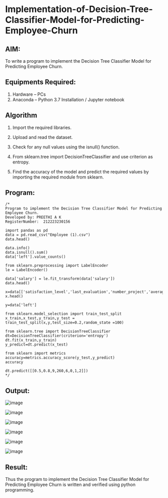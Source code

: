 # Implementation-of-Decision-Tree-Classifier-Model-for-Predicting-Employee-Churn

## AIM:
To write a program to implement the Decision Tree Classifier Model for Predicting Employee Churn.

## Equipments Required:
1. Hardware – PCs
2. Anaconda – Python 3.7 Installation / Jupyter notebook

## Algorithm
1. Import the required libraries.

2. Upload and read the dataset.

3. Check for any null values using the isnull() function.

4. From sklearn.tree import DecisionTreeClassifier and use criterion as entropy.

5. Find the accuracy of the model and predict the required values by importing the required module from sklearn.

## Program:
```
/*
Program to implement the Decision Tree Classifier Model for Predicting Employee Churn.
Developed by: PREETHI A K
RegisterNumber:  212223230156

import pandas as pd
data = pd.read_csv("Employee (1).csv")
data.head()

data.info()
data.isnull().sum()
data['left'].value_counts()

from sklearn.preprocessing import LabelEncoder
le = LabelEncoder()

data['salary'] = le.fit_transform(data['salary'])
data.head()

x=data[['satisfaction_level','last_evaluation','number_project','average_montly_hours','time_spend_company','Work_accident','promotion_last_5years','salary']]
x.head()

y=data['left']

from sklearn.model_selection import train_test_split
x_train,x_test,y_train,y_test = train_test_split(x,y,test_size=0.2,random_state =100)

from sklearn.tree import DecisionTreeClassifier
dt=DecisionTreeClassifier(criterion='entropy')
dt.fit(x_train,y_train)
y_predict=dt.predict(x_test)

from sklearn import metrics
accuracy=metrics.accuracy_score(y_test,y_predict)
accuracy

dt.predict([[0.5,0.8,9,260,6,0,1,2]])
*/
```

## Output:
![image](https://github.com/user-attachments/assets/b17a69d7-d7ce-4d0c-b6c2-e9452d7bc2dc)

![image](https://github.com/user-attachments/assets/51fcf352-aa40-41c3-b89b-295521dcd5fb)

![image](https://github.com/user-attachments/assets/467c954e-132f-4d5a-b835-d57f98bcf475)

![image](https://github.com/user-attachments/assets/e71c7d5f-fc26-4a45-8fc5-3408582748ca)


![image](https://github.com/user-attachments/assets/32a8a33e-5f5b-482e-913a-2c59c6f5ca71)



![image](https://github.com/user-attachments/assets/3fef50fe-1f72-42fb-a019-4641a835b579)


## Result:
Thus the program to implement the  Decision Tree Classifier Model for Predicting Employee Churn is written and verified using python programming.
